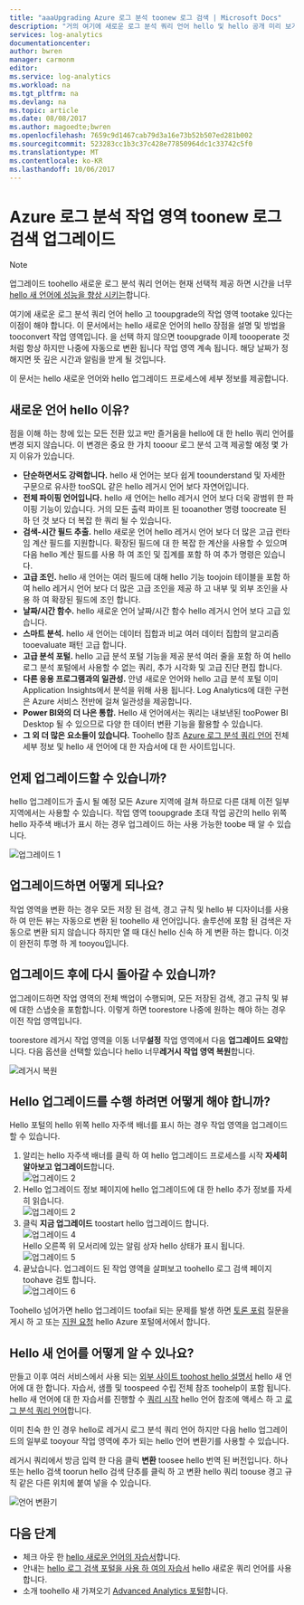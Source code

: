 ```yaml
---
title: "aaaUpgrading Azure 로그 분석 toonew 로그 검색 | Microsoft Docs"
description: "거의 여기에 새로운 로그 분석 쿼리 언어 hello 및 hello 공개 미리 보기에 참여할 수 있습니다.  이 문서에서는 hello 새로운 언어의 hello 장점을 설명 및 방법을 tooconvert 작업 영역입니다."
services: log-analytics
documentationcenter: 
author: bwren
manager: carmonm
editor: 
ms.service: log-analytics
ms.workload: na
ms.tgt_pltfrm: na
ms.devlang: na
ms.topic: article
ms.date: 08/08/2017
ms.author: magoedte;bwren
ms.openlocfilehash: 7659c9d1467cab79d3a16e73b52b507ed281b002
ms.sourcegitcommit: 523283cc1b3c37c428e77850964dc1c33742c5f0
ms.translationtype: MT
ms.contentlocale: ko-KR
ms.lasthandoff: 10/06/2017
---
```

# <a name="upgrade-your-azure-log-analytics-workspace-toonew-log-search"></a>Azure 로그 분석 작업 영역 toonew 로그 검색 업그레이드

> [!NOTE]
> 업그레이드 toohello 새로운 로그 분석 쿼리 언어는 현재 선택적 제공 하면 시간을 너무[hello 새 언어에 성능을 향상 시키는](https://go.microsoft.com/fwlink/?linkid=856078)합니다.  

여기에 새로운 로그 분석 쿼리 언어 hello 고 tooupgrade의 작업 영역 tootake 있다는 이점이 해야 합니다.  이 문서에서는 hello 새로운 언어의 hello 장점을 설명 및 방법을 tooconvert 작업 영역입니다.  을 선택 하지 않으면 tooupgrade 이제 toooperate 것 처럼 항상 하지만 나중에 자동으로 변환 됩니다 작업 영역 계속 됩니다.  해당 날짜가 정해지면 뜻 깊은 시간과 알림을 받게 될 것입니다.

이 문서는 hello 새로운 언어와 hello 업그레이드 프로세스에 세부 정보를 제공합니다.

## <a name="why-hello-new-language"></a>새로운 언어 hello 이유?
점을 이해 하는 창에 있는 모든 전환 있고 म만 즐거움을 hello에 대 한 hello 쿼리 언어를 변경 되지 않습니다.  이 변경은 중요 한 가치 tooour 로그 분석 고객 제공할 예정 몇 가지 이유가 있습니다.

- **단순하면서도 강력합니다.** hello 새 언어는 보다 쉽게 toounderstand 및 자세한 구문으로 유사한 tooSQL 같은 hello 레거시 언어 보다 자연어입니다.
- **전체 파이핑 언어입니다.**  hello 새 언어는 hello 레거시 언어 보다 더욱 광범위 한 파이핑 기능이 있습니다.  거의 모든 출력 파이프 된 tooanother 명령 toocreate 된 하 던 것 보다 더 복잡 한 쿼리 될 수 있습니다.
- **검색-시간 필드 추출.**  hello 새로운 언어 hello 레거시 언어 보다 더 많은 고급 런타임 계산 필드를 지원합니다.  확장된 필드에 대 한 복잡 한 계산을 사용할 수 있으며 다음 hello 계산 필드를 사용 하 여 조인 및 집계를 포함 하 여 추가 명령은 있습니다.
- **고급 조인.**  hello 새 언어는 여러 필드에 대해 hello 기능 toojoin 테이블을 포함 하 여 hello 레거시 언어 보다 더 많은 고급 조인을 제공 하 고 내부 및 외부 조인을 사용 하 여 확장된 필드에 조인 합니다.
- **날짜/시간 함수.**  hello 새로운 언어 날짜/시간 함수 hello 레거시 언어 보다 고급 있습니다.
- **스마트 분석.**  hello 새 언어는 데이터 집합과 비교 여러 데이터 집합의 알고리즘 tooevaluate 패턴 고급 합니다.
- **고급 분석 포털.**  hello 고급 분석 포털 기능을 제공 분석 여러 줄을 포함 하 여 hello 로그 분석 포털에서 사용할 수 없는 쿼리, 추가 시각화 및 고급 진단 편집 합니다.
- **다른 응용 프로그램과의 일관성.**  안녕 새로운 언어와 hello 고급 분석 포털 이미 Application Insights에서 분석을 위해 사용 됩니다.  Log Analytics에 대한 구현은 Azure 서비스 전반에 걸쳐 일관성을 제공합니다.
- **Power BI와의 더 나은 통합.** Hello 새 언어에서는 쿼리는 내보낸된 tooPower BI Desktop 될 수 있으므로 다양 한 데이터 변환 기능을 활용할 수 있습니다.
- **그 외 더 많은 요소들이 있습니다.** Toohello 참조 [Azure 로그 분석 쿼리 언어](https://docs.loganalytics.io) 전체 세부 정보 및 hello 새 언어에 대 한 자습서에 대 한 사이트입니다.


## <a name="when-can-i-upgrade"></a>언제 업그레이드할 수 있습니까?
hello 업그레이드가 출시 될 예정 모든 Azure 지역에 걸쳐 하므로 다른 대체 이전 일부 지역에서는 사용할 수 있습니다.  작업 영역 tooupgrade 초대 작업 공간의 hello 위쪽 hello 자주색 배너가 표시 하는 경우 업그레이드 하는 사용 가능한 toobe 때 알 수 있습니다.

![업그레이드 1](media/log-analytics-log-search-upgrade/upgrade-01a.png)

## <a name="what-happens-when-i-upgrade"></a>업그레이드하면 어떻게 되나요?
작업 영역을 변환 하는 경우 모든 저장 된 검색, 경고 규칙 및 hello 뷰 디자이너를 사용 하 여 만든 뷰는 자동으로 변환 된 toohello 새 언어입니다.  솔루션에 포함 된 검색은 자동으로 변환 되지 않습니다 하지만 열 때 대신 hello 신속 하 게 변환 하는 합니다.  이것이 완전히 투명 하 게 tooyou입니다.

## <a name="can-i-go-back-after-i-upgrade"></a>업그레이드 후에 다시 돌아갈 수 있습니까?
업그레이드하면 작업 영역의 전체 백업이 수행되며, 모든 저장된 검색, 경고 규칙 및 뷰에 대한 스냅숏을 포함합니다.  이렇게 하면 toorestore 나중에 원하는 해야 하는 경우 이전 작업 영역입니다.

toorestore 레거시 작업 영역을 이동 너무**설정** 작업 영역에서 다음 **업그레이드 요약**합니다.  다음 옵션을 선택할 있습니다 hello 너무**레거시 작업 영역 복원**합니다.  

![레거시 복원](media/log-analytics-log-search-upgrade/restore-legacy-b.png)

## <a name="how-do-i-perform-hello-upgrade"></a>Hello 업그레이드를 수행 하려면 어떻게 해야 합니까?
Hello 포털의 hello 위쪽 hello 자주색 배너를 표시 하는 경우 작업 영역을 업그레이드할 수 있습니다.  

1.  알리는 hello 자주색 배너를 클릭 하 여 hello 업그레이드 프로세스를 시작 **자세히 알아보고 업그레이드**합니다.<br>![업그레이드 2](media/log-analytics-log-search-upgrade/upgrade-01a.png)<br>
2.  Hello 업그레이드 정보 페이지에 hello 업그레이드에 대 한 hello 추가 정보를 자세히 읽습니다.<br>![업그레이드 2](media/log-analytics-log-search-upgrade/upgrade-03.png)<br>
3.  클릭 **지금 업그레이드** toostart hello 업그레이드 합니다.<br>![업그레이드 4](media/log-analytics-log-search-upgrade/upgrade-04.png)<br>Hello 오른쪽 위 모서리에 있는 알림 상자 hello 상태가 표시 됩니다.<br>![업그레이드 5](media/log-analytics-log-search-upgrade/upgrade-05.png)
4.  끝났습니다.  업그레이드 된 작업 영역을 살펴보고 toohello 로그 검색 페이지 toohave 검토 합니다.<br>![업그레이드 6](media/log-analytics-log-search-upgrade/upgrade-06.png)<br>

Toohello 넘어가면 hello 업그레이드 toofail 되는 문제를 발생 하면 [토론 포럼](https://social.msdn.microsoft.com/Forums/azure/home?forum=opinsights) 질문을 게시 하 고 또는 [지원 요청](../azure-supportability/how-to-create-azure-support-request.md) hello Azure 포털에서에서 합니다.

## <a name="how-do-i-learn-hello-new-language"></a>Hello 새 언어를 어떻게 알 수 있나요?
만들고 이후 여러 서비스에서 사용 되는 [외부 사이트 toohost hello 설명서](https://docs.loganalytics.io/) hello 새 언어에 대 한 합니다.  자습서, 샘플 및 toospeed 수립 전체 참조 toohelp이 포함 됩니다. hello 새 언어에 대 한 자습서를 진행할 수 [쿼리 시작](https://go.microsoft.com/fwlink/?linkid=856078) hello 언어 참조에 액세스 하 고 [로그 분석 쿼리 언어](https://go.microsoft.com/fwlink/?linkid=856079)합니다.  

이미 친숙 한 인 경우 hello로 레거시 로그 분석 쿼리 언어 하지만 다음 hello 업그레이드의 일부로 tooyour 작업 영역에 추가 되는 hello 언어 변환기를 사용할 수 있습니다.

레거시 쿼리에서 방금 입력 한 다음 클릭 **변환** toosee hello 번역 된 버전입니다.  하나 또는 hello 검색 toorun hello 검색 단추를 클릭 하 고 변환 hello 쿼리 toouse 경고 규칙 같은 다른 위치에 붙여 넣을 수 있습니다.

![언어 변환기](media/log-analytics-log-search-upgrade/language-converter.png)


## <a name="next-steps"></a>다음 단계
- 체크 아웃 한 [hello 새로운 언어의 자습서](https://go.microsoft.com/fwlink/?linkid=856078)합니다.
- 안내는 [hello 로그 검색 포털을 사용 하 여의 자습서](log-analytics-log-search-log-search-portal.md) hello 새로운 쿼리 언어를 사용 합니다.
- 소개 toohello 새 가져오기 [Advanced Analytics 포털](https://go.microsoft.com/fwlink/?linkid=856587)합니다.
